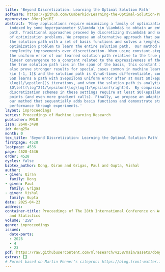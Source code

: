 ```yaml
---
title: 'Beyond Discretization: Learning the Optimal Solution Path'
software: https://github.com/Cumberkid/Learning-the-Optimal-Solution-Path
openreview: 8Nerj9ziRZ
abstract: 'Many applications require minimizing a family of optimization problems
  indexed by some hyperparameter $\lambda \in \Lambda$ to obtain an entire solution
  path. Traditional approaches proceed by discretizing $\Lambda$ and solving a series
  of optimization problems. We propose an alternative approach that parameterizes
  the solution path with a set of basis functions and solves a \emph{single} stochastic
  optimization problem to learn the entire solution path.  Our method offers substantial
  complexity improvements over discretization. When using constant-step size SGD,
  the uniform error of our learned solution path relative to the true path exhibits
  linear convergence to a constant related to the expressiveness of the basis. When
  the true solution path lies in the span of the basis, this constant is zero. We
  also prove stronger results for special cases common in machine learning: When $\lambda
  \in [-1, 1]$ and the solution path is $\nu$-times differentiable, constant step-size
  SGD learns a path with $\epsilon$ uniform error after at most $O(\epsilon^{\frac{1}{1-\nu}}
  \log(1/\epsilon))$ iterations, and when the solution path is analytic, it only requires
  $O\left(\log^2(1/\epsilon)\log\log(1/\epsilon)\right)$.  By comparison, the best-known
  discretization schemes in these settings require at least $O(\epsilon^{-1/2})$ discretization
  points (and even more gradient calls). Finally, we propose an adaptive variant of
  our method that sequentially adds basis functions and demonstrate strong numerical
  performance through experiments.'
layout: inproceedings
series: Proceedings of Machine Learning Research
publisher: PMLR
issn: 2640-3498
id: dong25a
month: 0
tex_title: 'Beyond Discretization: Learning the Optimal Solution Path'
firstpage: 4528
lastpage: 4536
page: 4528-4536
order: 4528
cycles: false
bibtex_author: Dong, Qiran and Grigas, Paul and Gupta, Vishal
author:
- given: Qiran
  family: Dong
- given: Paul
  family: Grigas
- given: Vishal
  family: Gupta
date: 2025-04-23
address:
container-title: Proceedings of The 28th International Conference on Artificial Intelligence
  and Statistics
volume: '258'
genre: inproceedings
issued:
  date-parts:
  - 2025
  - 4
  - 23
pdf: https://raw.githubusercontent.com/mlresearch/v258/main/assets/dong25a/dong25a.pdf
extras: []
# Format based on Martin Fenner's citeproc: https://blog.front-matter.io/posts/citeproc-yaml-for-bibliographies/
---
```

